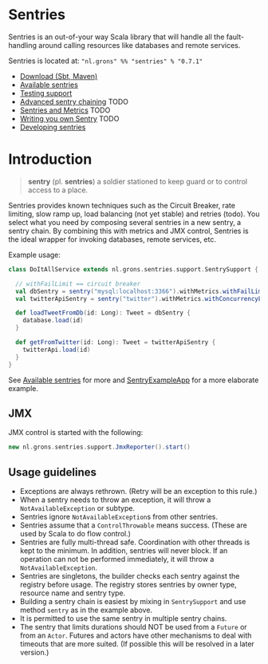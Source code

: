 # Sentries

Sentries is an out-of-your way Scala library that will handle all the fault-handling around calling resources like databases and remote services.

Sentries is located at: `"nl.grons" %% "sentries" % "0.7.1"`

* [Download (Sbt, Maven)](docs/download.md)
* [Available sentries](docs/sentries.md)
* [Testing support](docs/testing.md)
* [Advanced sentry chaining](docs/chaining.md) TODO
* [Sentries and Metrics](docs/metrics.md) TODO
* [Writing you own Sentry](docs/writing-sentries.md) TODO
* [Developing sentries](docs/developing-sentries.md)

# Introduction

> **sentry** (pl. **sentries**) a soldier stationed to keep guard or to control access to a place.

Sentries provides known techniques such as the Circuit Breaker, rate limiting, slow ramp up, load balancing (not yet stable) and retries (todo). You select what you need by composing several sentries in a new sentry, a sentry chain. By combining this with metrics and JMX control, Sentries is the ideal wrapper for invoking databases, remote services, etc.

Example usage:
```scala
class DoItAllService extends nl.grons.sentries.support.SentrySupport {

  // withFailLimit == circuit breaker
  val dbSentry = sentry("mysql:localhost:3366").withMetrics.withFailLimit(failLimit = 5, retryDelay = 500 milliseconds)
  val twitterApiSentry = sentry("twitter").withMetrics.withConcurrencyLimit(3)

  def loadTweetFromDb(id: Long): Tweet = dbSentry {
    database.load(id)
  }

  def getFromTwitter(id: Long): Tweet = twitterApiSentry {
    twitterApi.load(id)
  }
}
```

See [Available sentries](docs/sentries.md) for more and [SentryExampleApp](/erikvanoosten/sentries/blob/master/src/main/scala/nl/grons/sentries/examples/SentryExampleApp.scala) for a more elaborate example.

## JMX

JMX control is started with the following:

```scala
new nl.grons.sentries.support.JmxReporter().start()
```

## Usage guidelines

* Exceptions are always rethrown. (Retry will be an exception to this rule.)
* When a sentry needs to throw an exception, it will throw a `NotAvailableException` or subtype.
* Sentries ignore `NotAvailableException`s from other sentries.
* Sentries assume that a `ControlThrowable` means success. (These are used by Scala to do flow control.)
* Sentries are fully multi-thread safe. Coordination with other threads is kept to the minimum. In addition,
  sentries will never block. If an operation can not be performed immediately, it will throw a `NotAvailableException`.
* Sentries are singletons, the builder checks each sentry against the registry before usage. The registry stores sentries by owner type, resource name and sentry type.
* Building a sentry chain is easiest by mixing in `SentrySupport` and use method `sentry` as in the example above.
* It is permitted to use the same sentry in multiple sentry chains.
* The sentry that limits durations should NOT be used from a `Future` or from an `Actor`. Futures and actors have other mechanisms to deal with timeouts that are more suited. (If possible this will be resolved in a later version.)
